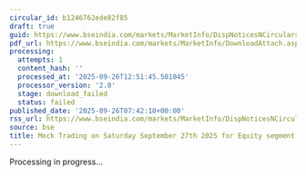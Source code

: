 ```yaml
---
circular_id: b1246762ede82f85
draft: true
guid: https://www.bseindia.com/markets/MarketInfo/DispNoticesNCirculars.aspx?Noticeid={1B3B08B0-3CA3-4BD4-91C7-DB7CFA9887A3}&noticeno=20250926-6&dt=09/26/2025&icount=6&totcount=50&flag=0
pdf_url: https://www.bseindia.com/markets/MarketInfo/DownloadAttach.aspx?id=20250926-6&attachedId=
processing:
  attempts: 1
  content_hash: ''
  processed_at: '2025-09-26T12:51:45.501045'
  processor_version: '2.0'
  stage: download_failed
  status: failed
published_date: '2025-09-26T07:42:10+00:00'
rss_url: https://www.bseindia.com/markets/MarketInfo/DispNoticesNCirculars.aspx?Noticeid={1B3B08B0-3CA3-4BD4-91C7-DB7CFA9887A3}&noticeno=20250926-6&dt=09/26/2025&icount=6&totcount=50&flag=0
source: bse
title: Mock Trading on Saturday September 27th 2025 for Equity segment
---
```


Processing in progress...